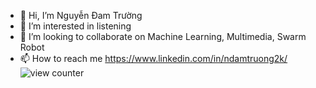 - 👋 Hi, I’m Nguyễn Đam Trường
- 👀 I’m interested in listening
- 💞️ I’m looking to collaborate on Machine Learning, Multimedia, Swarm Robot
- 📫 How to reach me https://www.linkedin.com/in/ndamtruong2k/
![view counter](https://komarev.com/ghpvc/?username=hoangtran0410&label=Profile%20views&color=0e75b6&style=flat-square)
<!---
ndamtruong2k/ndamtruong2k is a ✨ special ✨ repository because its `README.md` (this file) appears on your GitHub profile.
You can click the Preview link to take a look at your changes.
--->
